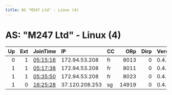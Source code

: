 ```yaml
---
title: AS "M247 Ltd" - Linux (4)
---
```


# AS: "M247 Ltd" - Linux (4)

|   Up |   Ext | JoinTime                                                                                            | IP             | CC   |   ORp |   Dirp | Version   | Contact                   | Nickname    |   eFamMembers |
|-----:|------:|:----------------------------------------------------------------------------------------------------|:---------------|:-----|------:|-------:|:----------|:--------------------------|:------------|--------------:|
|    0 |     1 | [05:15:16](https://metrics.torproject.org/rs.html#details/1EF3B7321C098D588B13342F38EA3C14E6A6F0BA) | 172.94.53.208  | fr   |  8013 |      0 | 0.4.1.9   | null devnull devnull@devn | frs03dp8013 |             1 |
|    1 |     1 | [05:17:38](https://metrics.torproject.org/rs.html#details/07378C3BAE1EBA43153E5902DFEAB3F51B4E4BB0) | 172.94.53.208  | fr   |  8011 |      0 | 0.4.1.9   | null devnull devnull@devn | frs03dp8011 |             1 |
|    1 |     1 | [05:35:50](https://metrics.torproject.org/rs.html#details/1160D9596A328618C010546C166407441C483D36) | 172.94.53.208  | fr   |  8023 |      0 | 0.4.1.9   | null devnull devnull@devn | frs03dp8023 |             1 |
|    1 |     0 | [16:25:28](https://metrics.torproject.org/rs.html#details/3653216796AAE4F265D64A09156205F946676B31) | 37.120.208.253 | sg   | 14919 |      0 | 0.4.2.7   | devilsworkshop@protonmail | devilsrelay |             1 |
